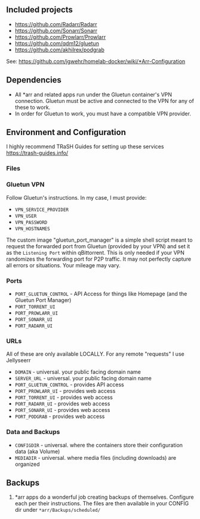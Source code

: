 ## Included projects

- https://github.com/Radarr/Radarr
- https://github.com/Sonarr/Sonarr
- https://github.com/Prowlarr/Prowlarr
- https://github.com/qdm12/gluetun
- https://github.com/akhilrex/podgrab


See: https://github.com/jgwehr/homelab-docker/wiki/*Arr-Configuration

## Dependencies

- All *arr and related apps run under the Gluetun container's VPN connection. Gluetun must be active and connected to the VPN for any of these to work.
- In order for Gluetun to work, you must have a compatible VPN provider.


## Environment and Configuration
I highly recommend TRaSH Guides for setting up these services https://trash-guides.info/

### Files

### Gluetun VPN
Follow Gluetun's instructions. In my case, I must provide:
- `VPN_SERVICE_PROVIDER`
- `VPN_USER`
- `VPN_PASSWORD`
- `VPN_HOSTNAMES`

The custom image "gluetun_port_manager" is a simple shell script meant to request the forwarded port from Gluetun (provided by your VPN) and set it as the `Listening Port` within qBittorrent. This is only needed if your VPN randomizes the forwarding port for P2P traffic. It may not perfectly capture all errors or situations. Your mileage may vary. 


### Ports

- `PORT_GLUETUN_CONTROL` - API Access for things like Homepage (and the Gluetun Port Manager) 
- `PORT_TORRENT_UI`
- `PORT_PROWLARR_UI`
- `PORT_SONARR_UI`
- `PORT_RADARR_UI`

### URLs
All of these are only available LOCALLY. For any remote "requests" I use Jellyseerr
- `DOMAIN` - universal. your public facing domain name
- `SERVER_URL` - universal. your public facing domain name
- `PORT_GLUETUN_CONTROL` - provides API access
- `PORT_PROWLARR_UI` - provides web access
- `PORT_TORRENT_UI` - provides web access
- `PORT_RADARR_UI` - provides web access
- `PORT_SONARR_UI` - provides web access
- `PORT_PODGRAB` - provides web access

### Data and Backups
- `CONFIGDIR` - universal. where the containers store their configuration data (aka Volume)
- `MEDIADIR` - universal. where media files (including downloads) are organized


## Backups
1. *arr apps do a wonderful job creating backups of themselves. Configure each per their instructions.  The files are then available in your CONFIG dir under `*arr/Backups/scheduled/`